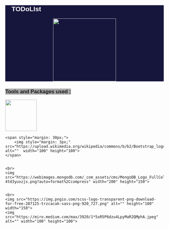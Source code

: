 <div style="text-align: center; border: 10px; background-color: rgb(22, 22, 61);">
    <h2 style="font-family: sans-serif; font-weight: bolder; color: white;  display: flex; margin-left: 20px;">TODoLIst</h2>
    <img src="https://image.flaticon.com/icons/png/512/1/1560.png" alt="" height="200" width="200">
</div>

<h3 style="font-family: sans-serif; font-weight: bolder; background-color:darkgray; width:fit-content;" >Tools and Packages used : </h3>
<div style="border: thick;">
    <span>
        <img src="https://upload.wikimedia.org/wikipedia/commons/d/d9/Node.js_logo.svg" width="100" height="100">
    </span>
    
    
    
    <span style="margin: 30px;">
        <img style="margin: 3px;" src="https://upload.wikimedia.org/wikipedia/commons/b/b2/Bootstrap_logo.svg" alt=""  width="100" height="100">
    </span>
      
       
    <br>
    <img src="https://webimages.mongodb.com/_com_assets/cms/MongoDB_Logo_FullColorBlack_RGB-4td3yuxzjs.png?auto=format%2Ccompress" width="200" height="150">
    
    
    <br>
    <img src="https://img.pngio.com/scss-logo-transparent-png-download-for-free-287125-trzcacak-sass-png-920_727.png" alt="" height="100" width="150">
    <img src="https://miro.medium.com/max/3920/1*5xR5P6dzu4LpyMaR2QMphA.jpeg" alt="" width="100" height="100">
    
</div>
